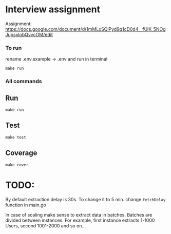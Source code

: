 # Interview assignment

Assignment: https://docs.google.com/document/d/1mMLxSQlPyd9q1cD0d4__fUlK_5NOgJupsxlobQvvcOM/edit

### To run
rename .env.example -> .env
and run in terminal
```
make run
```

### All commands

## Run
```
make run
```

## Test
```
make test
```

## Coverage
```
make cover
```

# TODO:
By default extraction delay is 30s. To change it to 5 min. change `fetchDelay` function in main.go

In case of scaling make sense to extract data in batches. Batches are divided between instances.
For example, first instance extracts 1-1000 Users, second 1001-2000 and so on...

